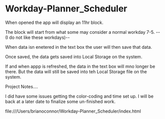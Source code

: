 # Workday-Planner_Scheduler

When opened the app will display an 11hr block.

The block will start from what some may consider a normal workday 7-5.
            --(I do not like these workdays)--

When data isn enetered in the text box the user will then save that data.

Once saved, the data gets saved into Local Storage on the system.

If and when appp is refreshed, the data in the text box will mno longer be there. But the data will still be saved into teh Local Storage file on the system. 



Project Notes....

I did have some issues getting the color-coding and time set up. 
I will be back at a later date to finalize some un-finished work. 

file:///Users/brianoconnor/Workday-Planner_Scheduler/index.html








